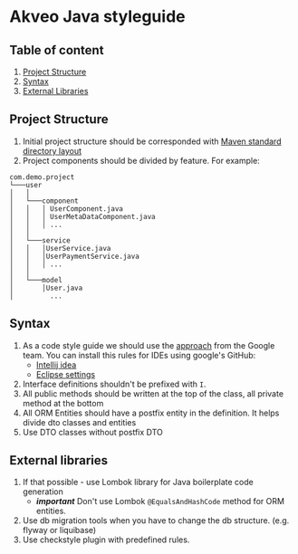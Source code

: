 # Akveo Java styleguide

## Table of content

1. [Project Structure](#project-structure)
2. [Syntax](#syntax)
3. [External Libraries](#external-libraries)


## Project Structure
1. Initial project structure should be corresponded with [Maven standard directory layout](https://maven.apache.org/guides/introduction/introduction-to-the-standard-directory-layout.html) 
2. Project components should be divided by feature. For example:
```
com.demo.project 
└───user
│   │
│   └───component
│   │   │ UserComponent.java
│   │   │ UserMetaDataComponent.java
│   │   │ ...
│   │
│   └───service
│   │   │UserService.java
│   │   │UserPaymentService.java
│   │   │ ...
│   │  
│   └───model
│       │User.java
│         ...
```

## Syntax
1. As a code style guide  we should use the [approach](https://google.github.io/styleguide/javaguide.html) from the Google team.
You can install this rules for IDEs using google's GitHub:
    * [Intellij idea](https://github.com/google/styleguide/blob/gh-pages/intellij-java-google-style.xml)
    * [Eclipse settings](https://github.com/google/styleguide/blob/gh-pages/eclipse-java-google-style.xml)
2. Interface definitions shouldn't be prefixed with `I`.
3. All public methods should be written at the top of the class, all private method at the bottom
4. All ORM Entities should have a postfix entity in the definition. It helps divide dto classes and entities  
5. Use DTO classes without postfix DTO


## External libraries
1. If that possible - use Lombok library for Java boilerplate code generation 
    * ***important*** Don't use Lombok `@EqualsAndHashCode` method for ORM entities.
2. Use db migration tools when you have to change the db structure. (e.g. flyway or liquibase)
3. Use checkstyle plugin with predefined rules. <!-- need to provide the default checkstyle rules -->
